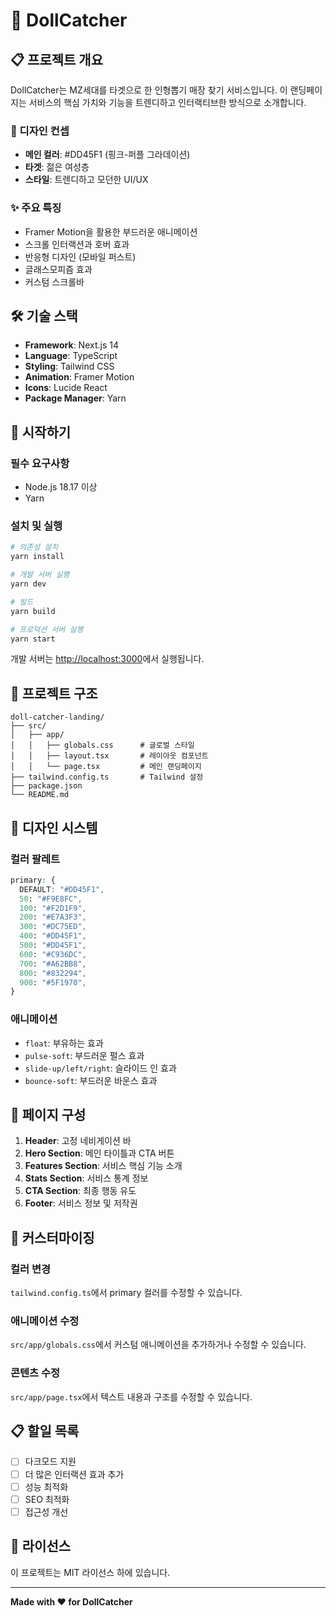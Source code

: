 # 🎯 DollCatcher

## 📋 프로젝트 개요

DollCatcher는 MZ세대를 타겟으로 한 인형뽑기 매장 찾기 서비스입니다. 이 랜딩페이지는 서비스의 핵심 가치와 기능을 트렌디하고 인터랙티브한 방식으로 소개합니다.

### 🎨 디자인 컨셉

- **메인 컬러**: #DD45F1 (핑크-퍼플 그라데이션)
- **타겟**: 젊은 여성층
- **스타일**: 트렌디하고 모던한 UI/UX

### ✨ 주요 특징

- Framer Motion을 활용한 부드러운 애니메이션
- 스크롤 인터랙션과 호버 효과
- 반응형 디자인 (모바일 퍼스트)
- 글래스모피즘 효과
- 커스텀 스크롤바

## 🛠️ 기술 스택

- **Framework**: Next.js 14
- **Language**: TypeScript
- **Styling**: Tailwind CSS
- **Animation**: Framer Motion
- **Icons**: Lucide React
- **Package Manager**: Yarn

## 🚀 시작하기

### 필수 요구사항

- Node.js 18.17 이상
- Yarn

### 설치 및 실행

```bash
# 의존성 설치
yarn install

# 개발 서버 실행
yarn dev

# 빌드
yarn build

# 프로덕션 서버 실행
yarn start
```

개발 서버는 [http://localhost:3000](http://localhost:3000)에서 실행됩니다.

## 📁 프로젝트 구조

```
doll-catcher-landing/
├── src/
│   ├── app/
│   │   ├── globals.css      # 글로벌 스타일
│   │   ├── layout.tsx       # 레이아웃 컴포넌트
│   │   └── page.tsx         # 메인 랜딩페이지
├── tailwind.config.ts       # Tailwind 설정
├── package.json
└── README.md
```

## 🎨 디자인 시스템

### 컬러 팔레트

```css
primary: {
  DEFAULT: "#DD45F1",
  50: "#F9E8FC",
  100: "#F2D1F9",
  200: "#E7A3F3",
  300: "#DC75ED",
  400: "#DD45F1",
  500: "#DD45F1",
  600: "#C936DC",
  700: "#A62BB8",
  800: "#832294",
  900: "#5F1970",
}
```

### 애니메이션

- `float`: 부유하는 효과
- `pulse-soft`: 부드러운 펄스 효과
- `slide-up/left/right`: 슬라이드 인 효과
- `bounce-soft`: 부드러운 바운스 효과

## 📱 페이지 구성

1. **Header**: 고정 네비게이션 바
2. **Hero Section**: 메인 타이틀과 CTA 버튼
3. **Features Section**: 서비스 핵심 기능 소개
4. **Stats Section**: 서비스 통계 정보
5. **CTA Section**: 최종 행동 유도
6. **Footer**: 서비스 정보 및 저작권

## 🔧 커스터마이징

### 컬러 변경

`tailwind.config.ts`에서 primary 컬러를 수정할 수 있습니다.

### 애니메이션 수정

`src/app/globals.css`에서 커스텀 애니메이션을 추가하거나 수정할 수 있습니다.

### 콘텐츠 수정

`src/app/page.tsx`에서 텍스트 내용과 구조를 수정할 수 있습니다.

## 📋 할일 목록

- [ ] 다크모드 지원
- [ ] 더 많은 인터랙션 효과 추가
- [ ] 성능 최적화
- [ ] SEO 최적화
- [ ] 접근성 개선

## 📄 라이선스

이 프로젝트는 MIT 라이선스 하에 있습니다.

---

**Made with ❤️ for DollCatcher**
